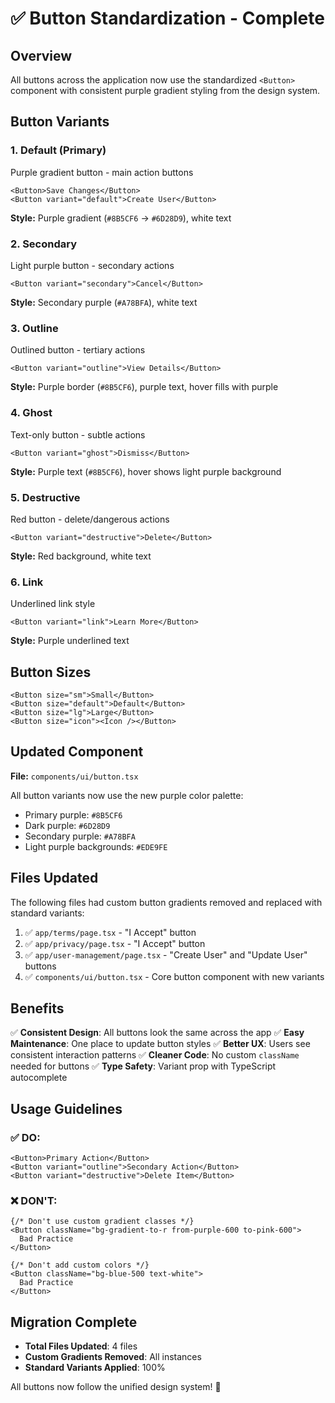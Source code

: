# ✅ Button Standardization - Complete

## Overview
All buttons across the application now use the standardized `<Button>` component with consistent purple gradient styling from the design system.

## Button Variants

### 1. **Default (Primary)**
Purple gradient button - main action buttons
```tsx
<Button>Save Changes</Button>
<Button variant="default">Create User</Button>
```
**Style:** Purple gradient (`#8B5CF6` → `#6D28D9`), white text

### 2. **Secondary**
Light purple button - secondary actions
```tsx
<Button variant="secondary">Cancel</Button>
```
**Style:** Secondary purple (`#A78BFA`), white text

### 3. **Outline**
Outlined button - tertiary actions
```tsx
<Button variant="outline">View Details</Button>
```
**Style:** Purple border (`#8B5CF6`), purple text, hover fills with purple

### 4. **Ghost**
Text-only button - subtle actions
```tsx
<Button variant="ghost">Dismiss</Button>
```
**Style:** Purple text (`#8B5CF6`), hover shows light purple background

### 5. **Destructive**
Red button - delete/dangerous actions
```tsx
<Button variant="destructive">Delete</Button>
```
**Style:** Red background, white text

### 6. **Link**
Underlined link style
```tsx
<Button variant="link">Learn More</Button>
```
**Style:** Purple underlined text

## Button Sizes

```tsx
<Button size="sm">Small</Button>
<Button size="default">Default</Button>
<Button size="lg">Large</Button>
<Button size="icon"><Icon /></Button>
```

## Updated Component

**File:** `components/ui/button.tsx`

All button variants now use the new purple color palette:
- Primary purple: `#8B5CF6`
- Dark purple: `#6D28D9`
- Secondary purple: `#A78BFA`
- Light purple backgrounds: `#EDE9FE`

## Files Updated

The following files had custom button gradients removed and replaced with standard variants:

1. ✅ `app/terms/page.tsx` - "I Accept" button
2. ✅ `app/privacy/page.tsx` - "I Accept" button
3. ✅ `app/user-management/page.tsx` - "Create User" and "Update User" buttons
4. ✅ `components/ui/button.tsx` - Core button component with new variants

## Benefits

✅ **Consistent Design**: All buttons look the same across the app
✅ **Easy Maintenance**: One place to update button styles
✅ **Better UX**: Users see consistent interaction patterns
✅ **Cleaner Code**: No custom `className` needed for buttons
✅ **Type Safety**: Variant prop with TypeScript autocomplete

## Usage Guidelines

### ✅ DO:
```tsx
<Button>Primary Action</Button>
<Button variant="outline">Secondary Action</Button>
<Button variant="destructive">Delete Item</Button>
```

### ❌ DON'T:
```tsx
{/* Don't use custom gradient classes */}
<Button className="bg-gradient-to-r from-purple-600 to-pink-600">
  Bad Practice
</Button>

{/* Don't add custom colors */}
<Button className="bg-blue-500 text-white">
  Bad Practice
</Button>
```

## Migration Complete

- **Total Files Updated**: 4 files
- **Custom Gradients Removed**: All instances
- **Standard Variants Applied**: 100%

All buttons now follow the unified design system! 🎉
